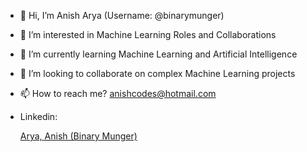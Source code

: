 - 👋 Hi, I’m Anish Arya (Username: @binarymunger)
- 👀 I’m interested in Machine Learning Roles and Collaborations
- 🌱 I’m currently learning Machine Learning and Artificial Intelligence
- 💞️ I’m looking to collaborate on complex Machine Learning projects
- 📫 How to reach me? anishcodes@hotmail.com

- Linkedin: <div class="badge-base LI-profile-badge" data-locale="en_US" data-size="medium" data-theme="light" data-type="VERTICAL" data-vanity="binarymunger" data-version="v1"><a class="badge-base__link LI-simple-link" href="https://in.linkedin.com/in/binarymunger?trk=profile-badge">Arya, Anish (Binary Munger)</a></div>
              
<!---
binarymunger/binarymunger is a ✨ special ✨ repository because its `README.md` (this file) appears on your GitHub profile.
You can click the Preview link to take a look at your changes.
--->
